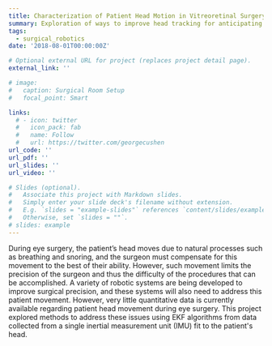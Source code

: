 ```yaml
---
title: Characterization of Patient Head Motion in Vitreoretinal Surgery
summary: Exploration of ways to improve head tracking for anticipating motion for eye surgery.
tags:
  - surgical_robotics
date: '2018-08-01T00:00:00Z'

# Optional external URL for project (replaces project detail page).
external_link: ''

# image:
#   caption: Surgical Room Setup
#   focal_point: Smart

links:
  # - icon: twitter
  #   icon_pack: fab
  #   name: Follow
  #   url: https://twitter.com/georgecushen
url_code: ''
url_pdf: ''
url_slides: ''
url_video: ''

# Slides (optional).
#   Associate this project with Markdown slides.
#   Simply enter your slide deck's filename without extension.
#   E.g. `slides = "example-slides"` references `content/slides/example-slides.md`.
#   Otherwise, set `slides = ""`.
# slides: example
---
```

During eye surgery, the patient’s head moves due to natural processes such as breathing and snoring, and the surgeon must compensate for this movement to the best of their ability. However, such movement limits the precision of the surgeon and thus the difficulty of the procedures that can be accomplished. A variety of robotic systems are being developed to improve surgical precision, and these systems will also need to address this patient movement. However, very little quantitative data is currently available regarding patient head movement during eye surgery. This project explored methods to address these issues using EKF algorithms from data collected from a single inertial measurement unit (IMU) fit to the patient's head.